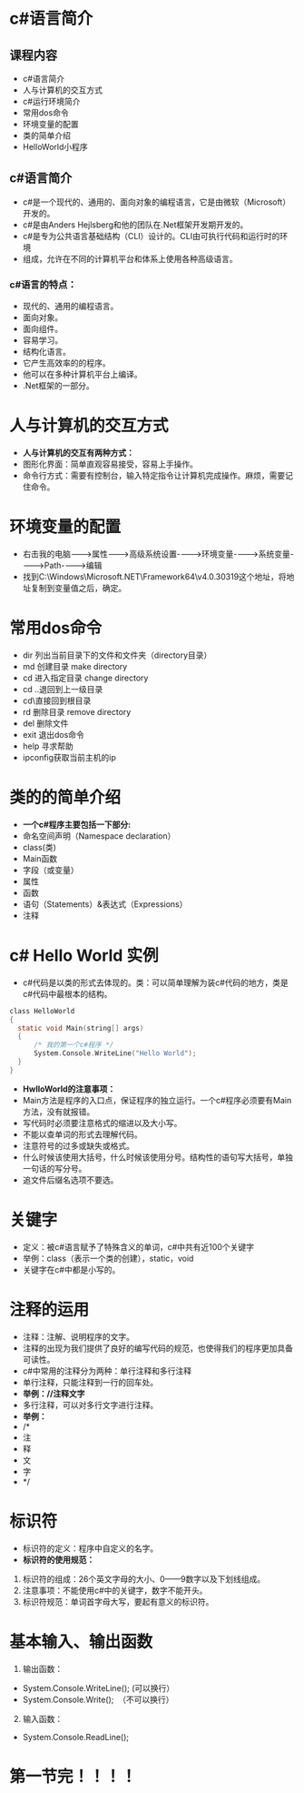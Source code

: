 # c#语言简介
## 课程内容
* c#语言简介
* 人与计算机的交互方式
* c#运行环境简介
* 常用dos命令
* 环境变量的配置
* 类的简单介绍
* HelloWorld小程序
## c#语言简介
* c#是一个现代的、通用的、面向对象的编程语言，它是由微软（Microsoft）开发的。
* c#是由Anders Hejlsberg和他的团队在.Net框架开发期开发的。
* c#是专为公共语言基础结构（CLI）设计的。CLI由可执行代码和运行时的环境
* 组成，允许在不同的计算机平台和体系上使用各种高级语言。
### c#语言的特点：
* 现代的、通用的编程语言。
* 面向对象。
* 面向组件。
* 容易学习。
* 结构化语言。
* 它产生高效率的的程序。
* 他可以在多种计算机平台上编译。
* .Net框架的一部分。
#  人与计算机的交互方式
* **人与计算机的交互有两种方式：**
* 图形化界面：简单直观容易接受，容易上手操作。
* 命令行方式：需要有控制台，输入特定指令让计算机完成操作。麻烦，需要记住命令。
# 环境变量的配置
* 右击我的电脑--->属性--->高级系统设置---->环境变量---->系统变量---->Path---->编辑
* 找到C:\Windows\Microsoft.NET\Framework64\v4.0.30319这个地址，将地址复制到变量值之后，确定。
# 常用dos命令
* dir 列出当前目录下的文件和文件夹（directory目录）
* md 创建目录 make directory
* cd 进入指定目录 change directory
* cd ..退回到上一级目录
* cd\直接回到根目录
* rd 删除目录 remove directory
* del 删除文件
* exit 退出dos命令
* help 寻求帮助
* ipconfig获取当前主机的ip
# 类的的简单介绍
* **一个c#程序主要包括一下部分:**
* 命名空间声明（Namespace declaration）
* class(类)
* Main函数
* 字段（或变量）
* 属性
* 函数
* 语句（Statements）&表达式（Expressions）
* 注释
# c# Hello World 实例
* c#代码是以类的形式去体现的。类：可以简单理解为装c#代码的地方，类是c#代码中最根本的结构。
```c
class HelloWorld
{
  static void Main(string[] args)
  {
      /* 我的第一个c#程序 */
      System.Console.WriteLine("Hello World");
  }
}
```
* **HwlloWorld的注意事项：**
* Main方法是程序的入口点，保证程序的独立运行。一个c#程序必须要有Main方法，没有就报错。
* 写代码时必须要注意格式的缩进以及大小写。
* 不能以查单词的形式去理解代码。
* 注意符号的过多或缺失或格式。
* 什么时候该使用大括号，什么时候该使用分号。结构性的语句写大括号，单独一句话的写分号。
* 追文件后缀名选项不要选。
# 关键字
* 定义：被c#语言赋予了特殊含义的单词，c#中共有近100个关键字
* 举例：class（表示一个类的创建），static，void
* 关键字在c#中都是小写的。
# 注释的运用
* 注释：注解、说明程序的文字。
* 注释的出现为我们提供了良好的编写代码的规范，也使得我们的程序更加具备可读性。
* c#中常用的注释分为两种：单行注释和多行注释
* 单行注释，只能注释到一行的回车处。
* **举例：//注释文字**
* 多行注释，可以对多行文字进行注释。
* **举例：** 
* /*
* 注
* 释
* 文
* 字
* */
# 标识符
* 标识符的定义：程序中自定义的名字。
* **标识符的使用规范：**
1. 标识符的组成：26个英文字母的大小、0——9数字以及下划线组成。
2. 注意事项：不能使用c#中的关键字，数字不能开头。
3. 标识符规范：单词首字母大写，要起有意义的标识符。
# 基本输入、输出函数
1. 输出函数：
* System.Console.WriteLine(); (可以换行）
* System.Console.Write();  （不可以换行）
2. 输入函数：
* System.Console.ReadLine(); 
# 第一节完！！！！

















